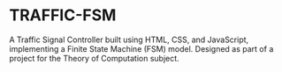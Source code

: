 # TRAFFIC-FSM
A Traffic Signal Controller built using HTML, CSS, and JavaScript, implementing a Finite State Machine (FSM) model. Designed as part of a project for the Theory of Computation subject.

